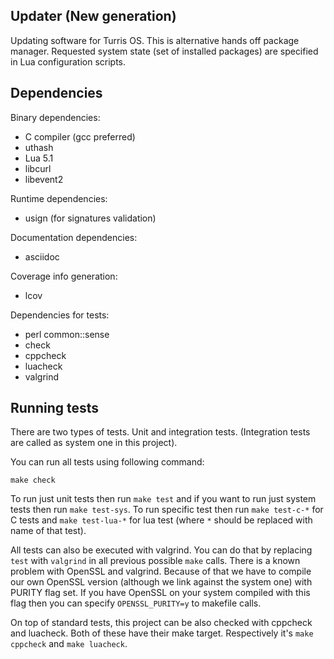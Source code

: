 Updater (New generation)
------------------------
Updating software for Turris OS. This is alternative hands off package manager.
Requested system state (set of installed packages) are specified in Lua
configuration scripts.

Dependencies
------------
Binary dependencies:
* C compiler (gcc preferred)
* uthash
* Lua 5.1
* libcurl
* libevent2

Runtime dependencies:
* usign (for signatures validation)

Documentation dependencies:
* asciidoc

Coverage info generation:
* lcov

Dependencies for tests:
* perl common::sense
* check
* cppcheck
* luacheck
* valgrind

Running tests
-------------
There are two types of tests. Unit and integration tests. (Integration tests are
called as system one in this project).

You can run all tests using following command:
```
make check
```

To run just unit tests then run `make test` and if you want to run just system
tests then run `make test-sys`. To run specific test then run `make test-c-*` for
C tests and `make test-lua-*` for lua test (where `*` should be replaced with name
of that test).

All tests can also be executed with valgrind. You can do that by replacing `test`
with `valgrind` in all previous possible `make` calls.
There is a known problem with OpenSSL and valgrind. Because of that we have to
compile our own OpenSSL version (although we link against the system one) with PURITY
flag set. If you have OpenSSL on your system compiled with this flag then you can
specify `OPENSSL_PURITY=y` to makefile calls.

On top of standard tests, this project can be also checked with cppcheck and
luacheck. Both of these have their make target. Respectively it's `make cppcheck`
and `make luacheck`.
